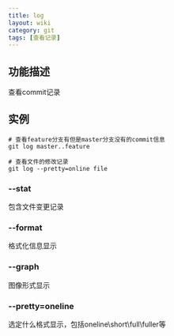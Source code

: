 ```yaml
---
title: log
layout: wiki
category: git
tags: [查看记录]
---
```


## 功能描述

查看commit记录

## 实例

~~~Text
# 查看feature分支有但是master分支没有的commit信息
git log master..feature

# 查看文件的修改记录
git log --pretty=online file
~~~

### --stat

包含文件变更记录

### --format

格式化信息显示

### --graph

图像形式显示

### --pretty=oneline

选定什么格式显示，包括oneline\short\full\fuller等
